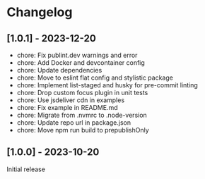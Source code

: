 # Changelog

## [1.0.1] - 2023-12-20

- chore: Fix publint.dev warnings and error
- chore: Add Docker and devcontainer config
- chore: Update dependencies
- chore: Move to eslint flat config and stylistic package
- chore: Implement list-staged and husky for pre-commit linting
- chore: Drop custom focus plugin in unit tests
- chore: Use jsdeliver cdn in examples
- chore: Fix example in README.md
- chore: Migrate from .nvmrc to .node-version
- chore: Update repo url in package.json
- chore: Move npm run build to prepublishOnly

## [1.0.0] - 2023-10-20

Initial release
